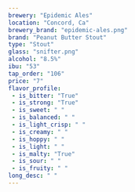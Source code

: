 ```yaml
---
brewery: "Epidemic Ales"
location: "Concord, Ca"
brewery_brand: "epidemic-ales.png"
brand: "Peanut Butter Stout"
type: "Stout"
glass: "snifter.png"
alcohol: "8.5%"
ibu: "53"
tap_order: "106"
price: "7"
flavor_profile:
 - is_bitter: "True"
 - is_strong: "True"
 - is_sweet: " "
 - is_balanced: " "
 - is_light_crisp: " "
 - is_creamy: " "
 - is_hoppy: " "
 - is_light: " "
 - is_malty: "True"
 - is_sour: " "
 - is_fruity: " " 
long_desc: " "
---
```

